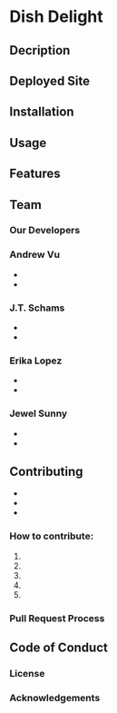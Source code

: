 # Dish Delight
## Decription
## Deployed Site
## Installation
## Usage
## Features
## Team
### Our Developers
### Andrew Vu
-
-

### J.T. Schams
-
-

### Erika Lopez
-
-
### Jewel Sunny
-
-

## Contributing
-
-
-
### How to contribute:
1.
2.
3.
4.
5.
### Pull Request Process
## Code of Conduct
### License
### Acknowledgements